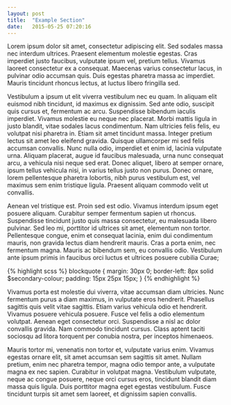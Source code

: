 ```yaml
---
layout: post
title:  "Example Section"
date:   2015-05-25 07:20:16
---
```


Lorem ipsum dolor sit amet, consectetur adipiscing elit. Sed sodales massa nec interdum ultrices. Praesent elementum molestie egestas. Cras imperdiet justo faucibus, vulputate ipsum vel, pretium tellus. Vivamus laoreet consectetur ex a consequat. Maecenas varius consectetur lacus, in pulvinar odio accumsan quis. Duis egestas pharetra massa ac imperdiet. Mauris tincidunt rhoncus lectus, at luctus libero fringilla sed.

Vestibulum a ipsum ut elit viverra vestibulum nec eu quam. In aliquam elit euismod nibh tincidunt, id maximus ex dignissim. Sed ante odio, suscipit quis cursus et, fermentum ac arcu. Suspendisse bibendum iaculis imperdiet. Vivamus molestie eu neque nec placerat. Morbi mattis ligula in justo blandit, vitae sodales lacus condimentum. Nam ultricies felis felis, eu volutpat nisi pharetra in. Etiam sit amet tincidunt massa. Integer pretium lectus sit amet leo eleifend gravida. Quisque ullamcorper mi sed felis accumsan convallis. Nunc nulla odio, imperdiet et enim id, lacinia vulputate urna. Aliquam placerat, augue id faucibus malesuada, urna nunc consequat arcu, a vehicula nisi neque sed erat. Donec aliquet, libero at semper ornare, ipsum tellus vehicula nisi, in varius tellus justo non purus. Donec ornare, lorem pellentesque pharetra lobortis, nibh purus vestibulum est, vel maximus sem enim tristique ligula. Praesent aliquam commodo velit ut convallis.

Aenean vel tristique est. Proin sed est odio. Vivamus interdum ipsum eget posuere aliquam. Curabitur semper fermentum sapien ut rhoncus. Suspendisse tincidunt justo quis massa consectetur, eu malesuada libero pulvinar. Sed leo mi, porttitor id ultrices sit amet, elementum non tortor. Pellentesque congue, enim et consequat lacinia, enim dui condimentum mauris, non gravida lectus diam hendrerit mauris. Cras a porta enim, nec fermentum magna. Mauris ac bibendum sem, eu convallis odio. Vestibulum ante ipsum primis in faucibus orci luctus et ultrices posuere cubilia Curae;

{% highlight scss %}
blockquote {
    margin: 30px 0;
    border-left: 8px solid $secondary-colour;
    padding: 15px 25px 15px;
}
{% endhighlight %}

Vivamus porta est molestie dui viverra, vitae accumsan diam ultricies. Nunc fermentum purus a diam maximus, in vulputate eros hendrerit. Phasellus sagittis quis velit vitae sagittis. Etiam varius vehicula odio et hendrerit. Vivamus posuere vehicula posuere. Fusce vel felis a odio elementum volutpat. Aenean eget consectetur orci. Suspendisse a nisl ac dolor convallis gravida. Nam commodo tincidunt cursus. Class aptent taciti sociosqu ad litora torquent per conubia nostra, per inceptos himenaeos.

Mauris tortor mi, venenatis non tortor et, vulputate varius enim. Vivamus egestas ornare elit, sit amet accumsan sem sagittis sit amet. Nullam pretium, enim nec pharetra tempor, magna odio tempor ante, a vulputate magna ex nec sapien. Curabitur in volutpat magna. Vestibulum vulputate, neque ac congue posuere, neque orci cursus eros, tincidunt blandit diam massa quis ligula. Duis porttitor magna eget egestas vestibulum. Fusce tincidunt turpis sit amet sem laoreet, et dignissim sapien convallis.